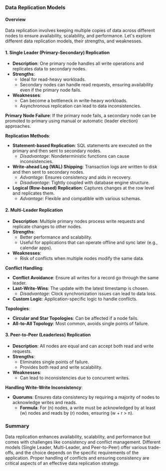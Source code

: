 ### Data Replication Models

#### Overview
Data replication involves keeping multiple copies of data across different nodes to ensure availability, scalability, and performance. Let's explore different data replication models, their strengths, and weaknesses.

#### 1. Single Leader (Primary-Secondary) Replication
- **Description**: One primary node handles all write operations and replicates data to secondary nodes.
- **Strengths**: 
  - Ideal for read-heavy workloads.
  - Secondary nodes can handle read requests, ensuring availability even if the primary node fails.
- **Weaknesses**: 
  - Can become a bottleneck in write-heavy workloads.
  - Asynchronous replication can lead to data inconsistencies.

**Primary Node Failure**: If the primary node fails, a secondary node can be promoted to primary using manual or automatic (leader election) approaches.

**Replication Methods**:
- **Statement-based Replication**: SQL statements are executed on the primary and then sent to secondary nodes. 
  - *Disadvantage*: Nondeterministic functions can cause inconsistencies.
- **Write-ahead Log (WAL) Shipping**: Transaction logs are written to disk and then sent to secondary nodes.
  - *Advantage*: Ensures consistency and aids in recovery.
  - *Disadvantage*: Tightly coupled with database engine structure.
- **Logical (Row-based) Replication**: Captures changes at the row level and replicates them.
  - *Advantage*: Flexible and compatible with various schemas.

#### 2. Multi-Leader Replication
- **Description**: Multiple primary nodes process write requests and replicate changes to other nodes.
- **Strengths**: 
  - Better performance and scalability.
  - Useful for applications that can operate offline and sync later (e.g., calendar apps).
- **Weaknesses**: 
  - Risk of conflicts when multiple nodes modify the same data.
  
**Conflict Handling**:
- **Conflict Avoidance**: Ensure all writes for a record go through the same leader.
- **Last-Write-Wins**: The update with the latest timestamp is chosen.
  - *Disadvantage*: Clock synchronization issues can lead to data loss.
- **Custom Logic**: Application-specific logic to handle conflicts.

**Topologies**:
- **Circular and Star Topologies**: Can be affected if a node fails.
- **All-to-All Topology**: Most common, avoids single points of failure.

#### 3. Peer-to-Peer (Leaderless) Replication
- **Description**: All nodes are equal and can accept both read and write requests.
- **Strengths**: 
  - Eliminates single points of failure.
  - Provides both read and write scalability.
- **Weaknesses**: 
  - Can lead to inconsistencies due to concurrent writes.

**Handling Write-Write Inconsistency**:
- **Quorums**: Ensures data consistency by requiring a majority of nodes to acknowledge writes and reads.
  - **Formula**: For \(n\) nodes, a write must be acknowledged by at least \(w\) nodes and reads by \(r\) nodes, ensuring \(w + r > n\).

### Summary
Data replication enhances availability, scalability, and performance but comes with challenges like consistency and conflict management. Different models (Single Leader, Multi-Leader, and Peer-to-Peer) offer various trade-offs, and the choice depends on the specific requirements of the application. Proper handling of conflicts and ensuring consistency are critical aspects of an effective data replication strategy.
